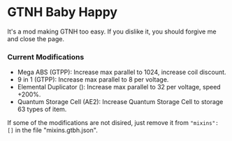 # GTNH Baby Happy
It's a mod making GTNH too easy. If you dislike it, you should forgive me and close the page.

### Current Modifications
* Mega ABS (GTPP): Increase max parallel to 1024, increase coil discount.
* 9 in 1 (GTPP): Increase max parallel to 8 per voltage.
* Elemental Duplicator (): Increase max parallel to 32 per voltage, speed +200%.
* Quantum Storage Cell (AE2): Increase Quantum Storage Cell to storage 63 types of item.

If some of the modifications are not disired, just remove it from `"mixins": []` in the file "mixins.gtbh.json".
